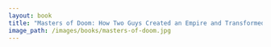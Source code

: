```yaml
---
layout: book
title: "Masters of Doom: How Two Guys Created an Empire and Transformed Pop Culture"
image_path: /images/books/masters-of-doom.jpg
---
```


